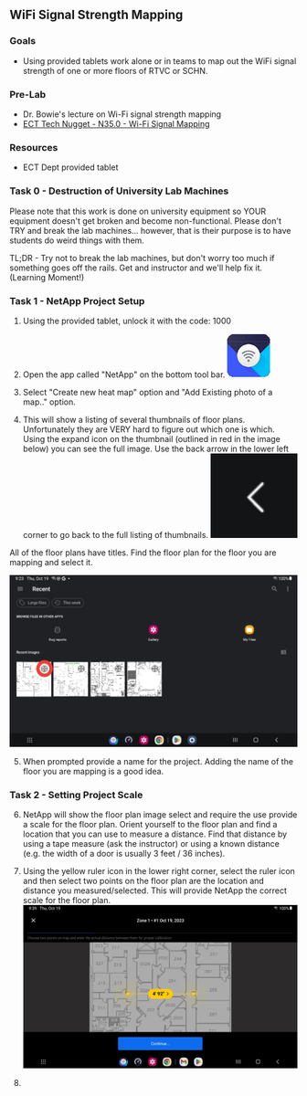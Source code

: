 ## WiFi Signal Strength Mapping

### Goals 
- Using provided tablets work alone or in teams to map out the WiFi signal strength of one or more floors of RTVC or SCHN.

### Pre-Lab
-   Dr. Bowie's lecture on Wi-Fi signal strength mapping
-  [ECT Tech Nugget - N35.0 - Wi-Fi Signal Mapping](https://youtu.be/Z-_h9zJS2BA?si=SeS8q0nzJ9zkNWcV) 

### Resources
-   ECT Dept provided tablet

### Task 0 - Destruction of University Lab Machines
Please note that this work is done on university equipment so YOUR equipment doesn't get broken and become non-functional. Please don't TRY and break the lab machines... however, that is their purpose is to have students do weird things with them. 

TL;DR - Try not to break the lab machines, but don't worry too much if something goes off the rails. Get and instructor and we'll help fix it. (Learning Moment!)

### Task 1 - NetApp Project Setup

1. Using the provided tablet, unlock it with the code: 1000

2. Open the app called "NetApp" on the bottom tool bar.
![](./images/netapp-1-icon.png)

3. Select "Create new heat map" option and "Add Existing photo of a map.." option.

4. This will show a listing of several thumbnails of floor plans. Unfortunately they are VERY hard to figure out which one is which. Using the expand icon on the thumbnail (outlined in red in the image below) you can see the full image. Use the back arrow  in the lower left corner to go back to the full listing of thumbnails. ![](./images/netapp-3-icon.png)

All of the floor plans have titles. Find the floor plan for the floor you are mapping and select it.

![](./images/netapp-2-thumbnail-mh.png)

5. When prompted provide a name for the project. Adding the name of the floor you are mapping is a good idea.

### Task 2 - Setting Project Scale

6. NetApp will show the floor plan image select and require the use provide a scale for the floor plan. Orient yourself to the floor plan and find a location that you can use to measure a distance. Find that distance by using a tape measure (ask the instructor) or using a known distance (e.g. the width of a door is usually 3 feet / 36 inches).

7. Using the yellow ruler icon in the lower right corner, select the ruler icon and then select two points on the floor plan are the location and distance you measured/selected. This will provide NetApp the correct scale for the floor plan.
![](./images/netapp-4-scale.jpg)

8. 